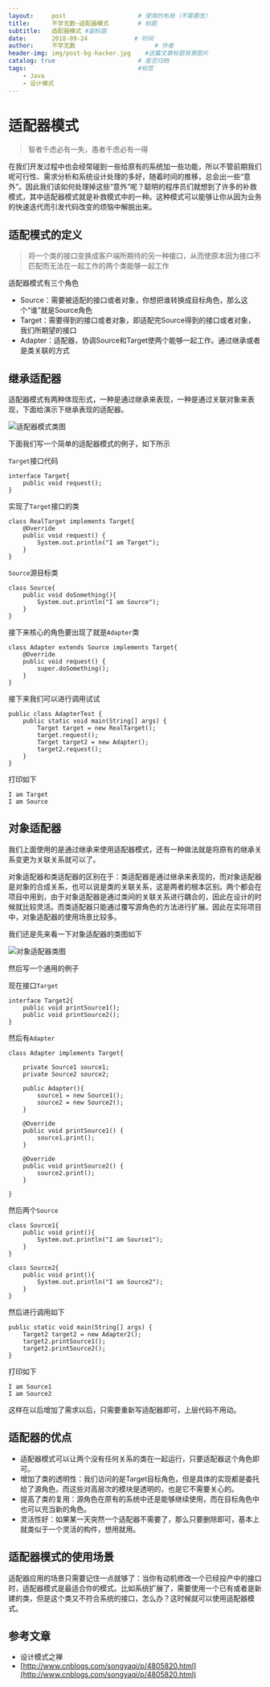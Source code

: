 ```yaml
---
layout:     post                    # 使用的布局（不需要改）
title:      不学无数—适配器模式        # 标题
subtitle:   适配器模式 #副标题
date:       2018-09-24             # 时间
author:     不学无数                      # 作者
header-img: img/post-bg-hacker.jpg    #这篇文章标题背景图片
catalog: true                       # 是否归档
tags:                               #标签
    - Java
    - 设计模式
---
```


# 适配器模式

> 智者千虑必有一失，愚者千虑必有一得

在我们开发过程中也会经常碰到一些给原有的系统加一些功能，所以不管前期我们呢可行性、需求分析和系统设计处理的多好，随着时间的推移，总会出一些“意外”。因此我们该如何处理掉这些“意外”呢？聪明的程序员们就想到了许多的补救模式，其中适配器模式就是补救模式中的一种。这种模式可以能够让你从因为业务的快速迭代而引发代码改变的烦恼中解脱出来。

## 适配模式的定义

> 将一个类的接口变换成客户端所期待的另一种接口，从而使原本因为接口不匹配而无法在一起工作的两个类能够一起工作

适配器模式有三个角色

* Source：需要被适配的接口或者对象，你想把谁转换成目标角色，那么这个“谁”就是Source角色
* Target：需要得到的接口或者对象，即适配完Source得到的接口或者对象，我们所期望的接口
* Adapter：适配器，协调Source和Target使两个能够一起工作。通过继承或者是类关联的方式

## 继承适配器

适配器模式有两种体现形式，一种是通过继承来表现，一种是通过关联对象来表现，下面给演示下继承表现的适配器。

![适配器模式类图](http://www.plantuml.com/plantuml/png/SoWkIImgAStDuGh9BCb9LL1wsT3qihNtwSmLIboPUIMfHMc9oQaA8Ob5wQabNCavYSN52i7vfKN9gL2EOqfY0L0LbEUSavcQLyB51L6lO5EZfmTN0T465DFLXOj1r2lemYnmICrB0Re50000)

下面我们写一个简单的适配器模式的例子，如下所示

`Target`接口代码

```
interface Target{
    public void request();
}

```

实现了`Target`接口的类

```
class RealTarget implements Target{
    @Override
    public void request() {
        System.out.println("I am Target");
    }
}

```

`Source`源目标类

```
class Source{
    public void doSomething(){
        System.out.println("I am Source");
    }
}

```

接下来核心的角色要出现了就是`Adapter`类

```
class Adapter extends Source implements Target{
    @Override
    public void request() {
        super.doSomething();
    }
}

```

接下来我们可以进行调用试试

```
public class AdapterTest {
    public static void main(String[] args) {
        Target target = new RealTarget();
        target.request();
        Target target2 = new Adapter();
        target2.request();
    }
}

```

打印如下

```
I am Target
I am Source
```

## 对象适配器

我们上面使用的是通过继承来使用适配器模式，还有一种做法就是将原有的继承关系变更为关联关系就可以了。

对象适配器和类适配器的区别在于：类适配器是通过继承来表现的，而对象适配器是对象的合成关系，也可以说是类的关联关系，这是两者的根本区别。两个都会在项目中用到，由于对象适配器是通过类间的关联关系进行耦合的，因此在设计的时候就比较灵活。而类适配器只能通过覆写源角色的方法进行扩展。因此在实际项目中，对象适配器的使用场景比较多。

我们还是先来看一下对象适配器的类图如下

![对象适配器类图](http://www.plantuml.com/plantuml/png/SoWkIImgAStDuGh9BCb9LL1wkdxdYuqBNpOqlMpjVJfpXH9NPbv9Qb5QOdAgGaXYKNfg2LToJc9niO9ZIc81K0BASyx9JCs3IGNdbnObfngYy8oukBWW-XLiQlJquDeX6XLqOOP3zG85O2gWD504Rf93QbuAqCa0)

然后写一个通用的例子

现在接口`Target`

```
interface Target2{
    public void printSource1();
    public void printSource2();
}

```

然后有`Adapter`

```
class Adapter implements Target{

    private Source1 source1;
    private Source2 source2;

    public Adapter(){
        source1 = new Source1();
        source2 = new Source2();
    }

    @Override
    public void printSource1() {
        source1.print();
    }

    @Override
    public void printSource2() {
        source2.print();
    }

}

```

然后两个`Source`

```
class Source1{
    public void print(){
        System.out.println("I am Source1");
    }
}

class Source2{
    public void print(){
        System.out.println("I am Source2");
    }
}

```

然后进行调用如下

```
public static void main(String[] args) {
    Target2 target2 = new Adapter2();
    target2.printSource1();
    target2.printSource2();
}
```

打印如下

```
I am Source1
I am Source2
```

这样在以后增加了需求以后，只需要重新写适配器即可，上层代码不用动。

## 适配器的优点

* 适配器模式可以让两个没有任何关系的类在一起运行，只要适配器这个角色即可。
* 增加了类的透明性：我们访问的是Target目标角色，但是具体的实现都是委托给了源角色，而这些对高层次的模块是透明的，也是它不需要关心的。
* 提高了类的复用：源角色在原有的系统中还是能够继续使用，而在目标角色中也可以充当新的角色。
* 灵活性好：如果某一天突然一个适配器不需要了，那么只要删除即可，基本上就类似于一个灵活的构件，想用就用。

## 适配器模式的使用场景

适配器应用的场景只需要记住一点就够了：当你有动机修改一个已经投产中的接口时，适配器模式是最适合你的模式。比如系统扩展了，需要使用一个已有或者是新建的类，但是这个类又不符合系统的接口，怎么办？这时候就可以使用适配器模式。

## 参考文章

* 设计模式之禅
* [http://www.cnblogs.com/songyaqi/p/4805820.html](http://www.cnblogs.com/songyaqi/p/4805820.html)


